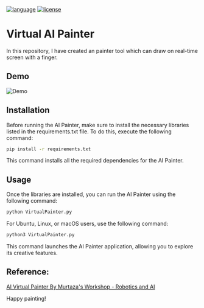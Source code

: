 [![language](https://img.shields.io/badge/language-python3.8-blue
)](https://img.shields.io/badge/language-python3.8-blue
) 
[![license](https://img.shields.io/badge/license-MIT-orange
)](https://img.shields.io/badge/coverage-86%25-orange
)

# Virtual AI Painter
In this repository, I have created an painter tool which can draw on real-time screen with a finger.

## Demo
![Demo](./screenshot/AI%20Painter.gif)

## Installation
Before running the AI Painter, make sure to install the necessary libraries listed in the requirements.txt file. To do this, execute the following command:

```bash
pip install -r requirements.txt
```
This command installs all the required dependencies for the AI Painter.

## Usage
Once the libraries are installed, you can run the AI Painter using the following command:

```bash
python VirtualPainter.py
```
For Ubuntu, Linux, or macOS users, use the following command:
```bash
python3 VirtualPainter.py
```

This command launches the AI Painter application, allowing you to explore its creative features.

## Reference: 
[AI Virtual Painter By Murtaza's Workshop - Robotics and AI
](https://www.youtube.com/watch?v=ZiwZaAVbXQo)


Happy painting!